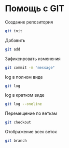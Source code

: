 # Помощь с GIT

Создание репозитория
```sh
git init
```
Добавить
```sh
git add 
```
Зафиксировать изменения
```sh
git commit -m "message"
```
log в полном виде
```sh
git log
```
log в кратком виде
```sh
git log --oneline
```
Перемещение по веткам
```sh
git checkout 
```
Отображение всех веток
```sh
git branch
```